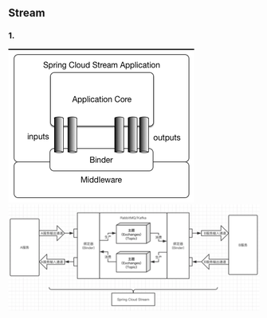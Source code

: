 ## Stream

### 1. 

![](https://github.com/YuxingXie/springcloud/raw/master/assets/images/007.png)  
![](https://github.com/YuxingXie/springcloud/raw/master/assets/images/008.png)  
